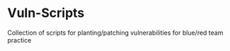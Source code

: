 # Vuln-Scripts
Collection of scripts for planting/patching vulnerabilities for blue/red team practice
